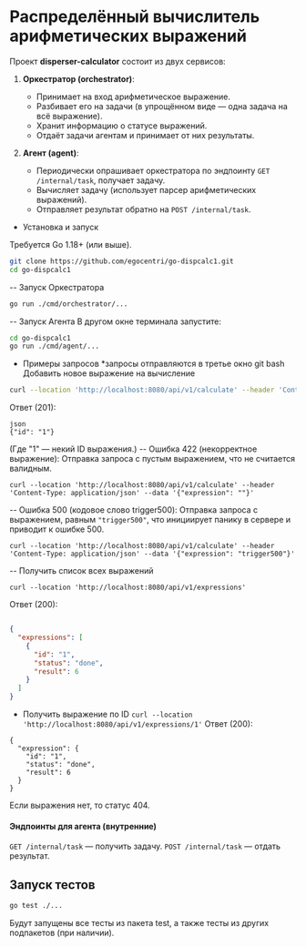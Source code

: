 # Распределённый вычислитель арифметических выражений
Проект **disperser-calculator** состоит из двух сервисов:
1. **Оркестратор (orchestrator)**:
   - Принимает на вход арифметическое выражение.
   - Разбивает его на задачи (в упрощённом виде — одна задача на всё выражение).
   - Хранит информацию о статусе выражений.
   - Отдаёт задачи агентам и принимает от них результаты.

2. **Агент (agent)**:
   - Периодически опрашивает оркестратора по эндпоинту `GET /internal/task`, получает задачу.
   - Вычисляет задачу (использует парсер арифметических выражений).
   - Отправляет результат обратно на `POST /internal/task`.

- Установка и запуск

Требуется Go 1.18+ (или выше).

```bash
git clone https://github.com/egocentri/go-dispcalc1.git
cd go-dispcalc1
```

-- Запуск Оркестратора

```bash
go run ./cmd/orchestrator/...
```
-- Запуск Агента
В другом окне терминала запустите:

```bash
cd go-dispcalc1
go run ./cmd/agent/...
```
- Примеры запросов
*запросы отправляются в третье окно git bash
Добавить новое выражение на вычисление
```bash
curl --location 'http://localhost:8080/api/v1/calculate' --header 'Content-Type: application/json' --data '{"expression": "2+2*2"}'
```
Ответ (201):
```
json
{"id": "1"}
```
(Где "1" — некий ID выражения.)
-- Ошибка 422 (некорректное выражение):
Отправка запроса с пустым выражением, что не считается валидным.
```
curl --location 'http://localhost:8080/api/v1/calculate' --header 'Content-Type: application/json' --data '{"expression": ""}'
```
-- Ошибка 500 (кодовое слово trigger500):
Отправка запроса с выражением, равным ```"trigger500"```, что инициирует панику в сервере и приводит к ошибке 500.
```
curl --location 'http://localhost:8080/api/v1/calculate' --header 'Content-Type: application/json' --data '{"expression": "trigger500"}'
```
-- Получить список всех выражений


 ```curl --location 'http://localhost:8080/api/v1/expressions'```


Ответ (200):

```json

{
  "expressions": [
    {
      "id": "1",
      "status": "done",
      "result": 6
    }
  ]
}
```

- Получить выражение по ID
```curl --location 'http://localhost:8080/api/v1/expressions/1'```
Ответ (200):
```
{
  "expression": {
    "id": "1",
    "status": "done",
    "result": 6
  }
}
```
Если выражения нет, то статус 404.

#### Эндпоинты для агента (внутренние)
```GET /internal/task```
— получить задачу.
``` POST /internal/task ```
— отдать результат.

## Запуск тестов
```bash
go test ./...
```
Будут запущены все тесты из пакета test, а также тесты из других подпакетов (при наличии).
